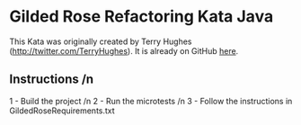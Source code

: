 # Gilded Rose Refactoring Kata Java

This Kata was originally created by Terry Hughes (http://twitter.com/TerryHughes). It is already on GitHub [here](https://github.com/NotMyself/GildedRose). 

## Instructions /n
1 - Build the project /n
2 - Run the microtests /n
3 - Follow the instructions in GildedRoseRequirements.txt


